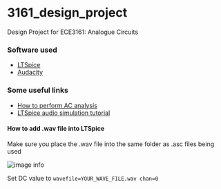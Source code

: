 # 3161_design_project
Design Project for ECE3161: Analogue Circuits
### Software used
- [LTSpice](https://www.analog.com/en/design-center/design-tools-and-calculators/ltspice-simulator.html)
- [Audacity](https://www.audacityteam.org/)

### Some useful links
- [How to perform AC analysis](https://www.youtube.com/watch?v=fziUQaVQxA4)
- [LTSpice audio simulation tutorial](https://www.youtube.com/watch?v=wooPwEjlYoA)

#### How to add .wav file into LTSpice
Make sure you place the .wav file into the same folder as .asc files being used

![image info](https://github.com/evan-tan/3161_design_project/blob/master/resources/voltage_settings.PNG)

Set DC value to `wavefile=YOUR_WAVE_FILE.wav chan=0`
